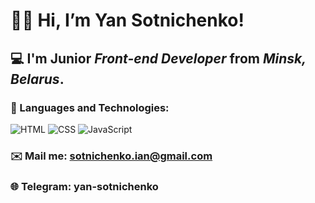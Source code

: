 # 👋🏼 Hi, I’m **Yan Sotnichenko**!
## 💻 I'm Junior *Front-end Developer* from *Minsk, Belarus*.
### 🧾 Languages and Technologies:
![HTML](https://img.shields.io/badge/HTML-090909?style=for-the-badge&logo=html5)
![CSS](https://img.shields.io/badge/CSS-090909?style=for-the-badge&logo=css3)
![JavaScript](https://img.shields.io/badge/JavaScript-090909?style=for-the-badge&logo=JavaScript)
### ✉️ Mail me: sotnichenko.ian@gmail.com
### 🌐 Telegram: yan-sotnichenko
<!---
ian-sotnichenko/ian-sotnichenko is a ✨ special ✨ repository because its `README.md` (this file) appears on your GitHub profile.
You can click the Preview link to take a look at your changes.
--->
